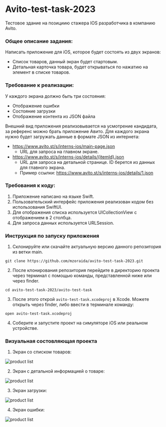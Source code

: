 # Avito-test-task-2023

Тестовое здание на позициию стажера IOS разработчика в компанию Avito.

### Общее описание задания:
Написать приложение для iOS, которое будет состоять из двух экранов: 
- Список товаров, данный экран будет стартовым.
- Детальная карточка товара, будет открываться по нажатию на элемент в списке товаров.

### Требование к реализации:
У каждого экрана должно быть три состояния: 
- Отображение ошибки
- Состояние загрузки
- Отображение контента из JSON файла

Внешний вид приложения реализовывается на усмотрение кандидата, за референс можно брать приложение Авито.
Для каждого экрана нужно будет загружать данные в формате JSON из интернета: 
- https://www.avito.st/s/interns-ios/main-page.json
    - URL для запроса на главном экране.
- https://www.avito.st/s/interns-ios/details/{itemId}.json
    - URL для запроса на детальной странице. ID берется из данных для главного экрана. 
    - Пример ссылки: https://www.avito.st/s/interns-ios/details/1.json

### Требования к коду:
1. Приложение написано на языке Swift. 
2. Пользовательский интерфейс приложения реализован кодом без использования SwiftUI.
3. Для отображения списка используется UICollectionView с отображением в 2 столбца.
4. Для запроса данных используется URLSession.

### Инструкция по запуску приложения

1. Склонируйте или скачайте актуальную версию данного репозитория из ветки main.

```git clone https://github.com/mzoraida/avito-test-task-2023.git```

2. После клонирования репозитория перейдите в директорию проекта через терминал с помощью команды, представленной ниже или через finder.

```cd avito-test-task-2023/avito-test-task```

3. После этого открой `avito-test-task.xcodeproj` в Xcode. Можете открыть через finder, либо ввести в терминале команду:

```open avito-test-task.xcodeproj```

4. Соберите и запустите проект на симуляторе iOS или реальном устройстве.

### Визуальная состовляющая проекта

1. Экран со списком товаров: 

![product list](screenshots/ProductListScreen.png)

2. Экран с детальной информацией о товаре: 

![product list](screenshots/DetailScreen.png)

3. Экран загрузки: 

![product list](screenshots/LoadingScreen.png)

4. Экран ошибки: 

![product list](screenshots/ErrorScreen.png)
